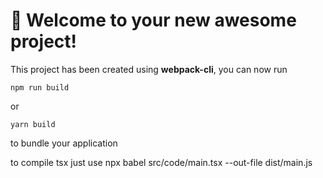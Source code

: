 # 🚀 Welcome to your new awesome project!

This project has been created using **webpack-cli**, you can now run

```
npm run build
```

or

```
yarn build
```

to bundle your application


to compile tsx just use
npx babel src/code/main.tsx --out-file dist/main.js
